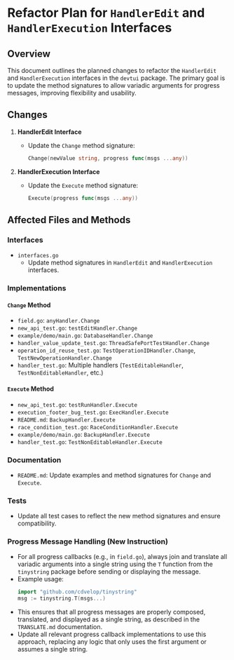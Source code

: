 # Refactor Plan for `HandlerEdit` and `HandlerExecution` Interfaces

## Overview
This document outlines the planned changes to refactor the `HandlerEdit` and `HandlerExecution` interfaces in the `devtui` package. The primary goal is to update the method signatures to allow variadic arguments for progress messages, improving flexibility and usability.

## Changes
1. **HandlerEdit Interface**
   - Update the `Change` method signature:
     ```go
     Change(newValue string, progress func(msgs ...any))
     ```

2. **HandlerExecution Interface**
   - Update the `Execute` method signature:
     ```go
     Execute(progress func(msgs ...any))
     ```

## Affected Files and Methods

### Interfaces
- `interfaces.go`
  - Update method signatures in `HandlerEdit` and `HandlerExecution` interfaces.

### Implementations
#### `Change` Method
- `field.go`: `anyHandler.Change`
- `new_api_test.go`: `testEditHandler.Change`
- `example/demo/main.go`: `DatabaseHandler.Change`
- `handler_value_update_test.go`: `ThreadSafePortTestHandler.Change`
- `operation_id_reuse_test.go`: `TestOperationIDHandler.Change`, `TestNewOperationHandler.Change`
- `handler_test.go`: Multiple handlers (`TestEditableHandler`, `TestNonEditableHandler`, etc.)

#### `Execute` Method
- `new_api_test.go`: `testRunHandler.Execute`
- `execution_footer_bug_test.go`: `ExecHandler.Execute`
- `README.md`: `BackupHandler.Execute`
- `race_condition_test.go`: `RaceConditionHandler.Execute`
- `example/demo/main.go`: `BackupHandler.Execute`
- `handler_test.go`: `TestNonEditableHandler.Execute`

### Documentation
- `README.md`: Update examples and method signatures for `Change` and `Execute`.

### Tests
- Update all test cases to reflect the new method signatures and ensure compatibility.

### Progress Message Handling (New Instruction)
- For all progress callbacks (e.g., in `field.go`), always join and translate all variadic arguments into a single string using the `T` function from the `tinystring` package before sending or displaying the message.
- Example usage:
  ```go
  import "github.com/cdvelop/tinystring"
  msg := tinystring.T(msgs...)
  ```
- This ensures that all progress messages are properly composed, translated, and displayed as a single string, as described in the `TRANSLATE.md` documentation.
- Update all relevant progress callback implementations to use this approach, replacing any logic that only uses the first argument or assumes a single string.